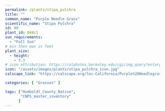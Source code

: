 ```yaml
---
permalink: /plants/stipa_pulchra
title: ""
common_name: "Purple Needle Grass"
scientific_name: "Stipa Pulchra"
id: 88
plant_id: 044c1
sun_requirements:
  - "Full Sun"
# min then max in feet
plant_size:
  - height: 
    - 3.3
# icon attribution: https://calphotos.berkeley.edu/cgi/img_query?enlarge=0000+0000+0506+0008 
icon: "/assets/images/plants/stipa_pulchra_icon.jpg"
calscape_link: "https://calscape.org/loc-California/Purple%20Needlegrass%20(Stipa%20pulchra)"

categories: [ "Grasses" ]

tags: ["Humboldt_County_Native",
       "CNPS_master_inventory"
      ]
---
```



